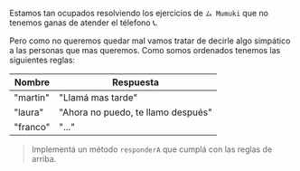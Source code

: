 Estamos tan ocupados resolviendo los ejercicios de `ム Mumuki` que no tenemos ganas de atender el télefono :telephone_receiver:.

Pero como no queremos quedar mal vamos tratar de decirle algo simpático a las personas que mas queremos. Como somos ordenados tenemos las siguientes reglas:

<table class="table table-bordered table-striped">
  <thead>
    <tr>
      <th>Nombre</th>
      <th>Respuesta</th>
    </tr>
  </thead>
  <tbody>
    <tr>
      <td>"martin"</td>
      <td>"Llamá mas tarde"</td>
    </tr>
    <tr>
      <td>"laura"</td>
      <td>"Ahora no puedo, te llamo después"</td>
    </tr>
    <tr>
      <td>"franco"</td>
      <td>"..."</td>
    </tr>
  </tbody>
</table>

> Implementá un método `responderA` que cumplá con las reglas de arriba.